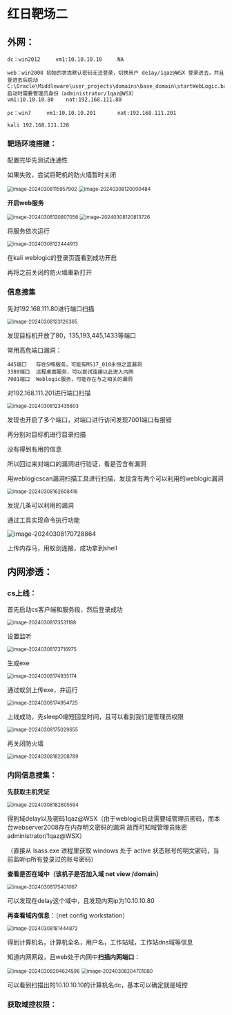 # 红日靶场二

## 外网：

```
dc：win2012     vm1:10.10.10.10	   NA

web：win2008 初始的状态默认密码无法登录，切换用户 de1ay/1qaz@WSX 登录进去，并且登进去后启动C:\Oracle\Middleware\user_projects\domains\base_domain\startWebLogic.bat 启动时需要管理员身份（administrator/1qaz@WSX）
vm1:10.10.10.80	   nat:192.168.111.80

pc：win7     vm1:10.10.10.201	   nat:192.168.111.201

kali 192.168.111.128
```

### 靶场环境搭建：

配置完毕先测试连通性

如果失败，尝试将靶机的防火墙暂时关闭

<img src="image/image-20240308115957902.png" alt="image-20240308115957902" style="zoom:80%;" />

<img src="image/image-20240308120000484.png" alt="image-20240308120000484" style="zoom:80%;" />

**开启web服务**

<img src="image/image-20240308120807056.png" alt="image-20240308120807056" style="zoom:80%;" />

<img src="image/image-20240308120813726.png" alt="image-20240308120813726" style="zoom:80%;" />

将服务依次运行

<img src="image/image-20240308122444913.png" alt="image-20240308122444913" style="zoom:80%;" />

在kali weblogic的登录页面看到成功开启

再将之前关闭的防火墙重新打开

### 信息搜集

先对192.168.111.80进行端口扫描

<img src="image/image-20240308123126365.png" alt="image-20240308123126365" style="zoom:80%;" />

发现目标机开放了80，135,193,445,1433等端口

常用高危端口漏洞：

```
445端口	存在SMB服务，可能有MS17_010永恒之蓝漏洞
3389端口	远程桌面服务，可以尝试连接以此进入内网
7001端口	Weblogic服务，可能存在与之相关的漏洞
```

对192.168.111.201进行端口扫描

<img src="image/image-20240308123435803.png" alt="image-20240308123435803" style="zoom:80%;" />

发现也开启了多个端口，对端口进行访问发现7001端口有报错

再分别对目标机进行目录扫描

没有得到有用的信息

所以回过来对端口的漏洞进行验证，看是否含有漏洞



用weblogicscan漏洞扫描工具进行扫描，发现含有两个可以利用的weblogic漏洞

<img src="image/image-20240308162608416.png" alt="image-20240308162608416" style="zoom:80%;" />

发现几条可以利用的漏洞

通过工具实现命令执行功能

![image-20240308170728864](image/image-20240308170728864.png)

上传内存马，用蚁剑连接，成功拿到shell

## 内网渗透：

### cs上线：

首先启动cs客户端和服务段，然后登录成功

<img src="image/image-20240308173531188.png" alt="image-20240308173531188" style="zoom:80%;" />

设置监听

<img src="image/image-20240308173716975.png" alt="image-20240308173716975" style="zoom:80%;" />

生成exe

<img src="image/image-20240308174935174.png" alt="image-20240308174935174" style="zoom:80%;" />

通过蚁剑上传exe，并运行

<img src="image/image-20240308174954725.png" alt="image-20240308174954725" style="zoom:80%;" />

上线成功，先sleep0缩短回显时间，且可以看到我们是管理员权限

<img src="image/image-20240308175029655.png" alt="image-20240308175029655" style="zoom:80%;" />

再关闭防火墙

<img src="image/image-20240308182208789.png" alt="image-20240308182208789" style="zoom:80%;" />

### 内网信息搜集：

**先获取主机凭证**

<img src="image/image-20240308182805594.png" alt="image-20240308182805594" style="zoom:80%;" />

得到域delay以及密码1qaz@WSX（由于weblogic启动需要域管理员密码，而本台webserver2008存在内存明文密码的漏洞 故而可知域管理员账密 administrator/1qaz@WSX）

（直接从 lsass.exe 进程里获取 windows 处于 active 状态账号的明文密码，当前监听ip所有登录过的账号密码）

**查看是否在域中（该机子是否加入域 net view /domain）**

<img src="image/image-20240308175401067.png" alt="image-20240308175401067" style="zoom:80%;" />

可以发现在delay这个域中，且发现内网ip为10.10.10.80

**再查看域内信息**：（net config workstation）

<img src="image/image-20240308181444872.png" alt="image-20240308181444872" style="zoom:80%;" />

得到计算机名，计算机全名，用户名，工作站域，工作站dns域等信息

知道内网网段，且web处于内网中**扫描内网端口**：

<img src="image/image-20240308204624596.png" alt="image-20240308204624596" style="zoom:80%;" />

<img src="image/image-20240308204701080.png" alt="image-20240308204701080" style="zoom:80%;" />

可以看到扫描出的10.10.10.10的计算机名dc，基本可以确定就是域控

### 获取域控权限：










